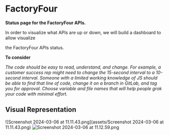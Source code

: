# FactoryFour

**Status page for the FactoryFour APIs.**

In order to visualize what APIs are up or down, we will build a dashboard to allow visualize

the FactoryFour APIs status.

**To consider**

*The code should be easy to read, understand, and change. For example,
a customer success rep might need to change the 15-second interval to
a 10-second interval. Someone with a limited working knowledge of JS
should be able to find that line of code, change it on a branch in GitLab,
and tag you for approval. Choose variable and file names that will help
people grok your code with minimal effort.*

## Visual Representation
![Screenshot 2024-03-06 at 11.11.43.png](assets/Screenshot 2024-03-06 at 11.11.43.png)
![Screenshot 2024-03-06 at 11.12.59.png](assets/Screenshot_2024-03-06_at_11.12.59.png)
